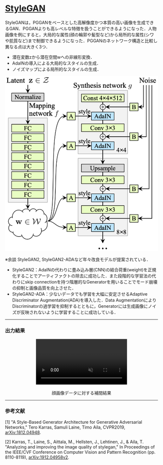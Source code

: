 # [StyleGAN](https://arxiv.org/abs/1812.04948)
StyleGANは，PGGANをベースとした高解像度かつ本質の高い画像を生成できるGAN．PGGANよりも高レベルな特徴を扱うことができるようになった．人物画像を例にすると，大局的な属性(顔の輪郭や髪型など)から局所的な属性(シワや肌質など)まで制御できるようになった．PGGANのネットワーク構造と比較し異なる点は大きく3つ．
- 潜在変数zから潜在空間wへの非線形変換．
- AdaINの導入による大局的なスタイルの生成．
- ノイズマップによる局所的なスタイルの生成．

![StyleGAN_model](./images/StyleGAN_model.png)

※余談
StyleGAN2, StyleGAN2-ADAなど年々改良モデルが提案されている．
- StyleGAN2：AdaINの代わりに畳み込み層(CNN)の結合荷重(weight)を正規化することでアーティファクトの除去に成功した．また段階的な学習法の代わりにskip connectionを持つ階層的なGeneratorを用いることでモード崩壊の抑制と画像品質を向上させた．
- StyleGAN2-ADA：少ないデータでも学習を大幅に安定させるAdaptive Discriminator Augmentation(ADA)を導入した．Data AugmentationによりDiscriminatorの過学習を抑制するとともに，Generatorには生成画像にノイズが反映されないように学習することに成功している．

---
### 出力結果
<center><video src="./outputs/movie.mp4" autoplay muted loop playsinline></video><p>顔画像データに対する補間結果</p></center>

---
### 参考文献
[1] "A Style-Based Generator Architecture for Generative Adversarial Networks," Tero Karras, Samuli Laine, Timo Aila, CVPR2019, 
[arXiv:1812.04948](https://arxiv.org/abs/1812.04948).

[2] Karras, T., Laine, S., Aittala, M., Hellsten, J., Lehtinen, J., & Aila, T. "Analyzing and improving the image quality of stylegan," In Proceedings of the IEEE/CVF Conference on Computer Vision and Pattern Recognition (pp. 8110-8119), [arXiv:1912.04958v2](https://arxiv.org/abs/1912.04958v2).